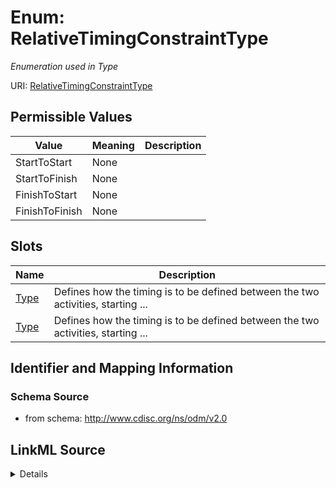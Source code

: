 # Enum: RelativeTimingConstraintType




_Enumeration used in Type_



URI: [RelativeTimingConstraintType](RelativeTimingConstraintType)

## Permissible Values

| Value | Meaning | Description |
| --- | --- | --- |
| StartToStart | None |  |
| StartToFinish | None |  |
| FinishToStart | None |  |
| FinishToFinish | None |  |




## Slots

| Name | Description |
| ---  | --- |
| [Type](Type.md) | Defines how the timing is to be defined between the two activities, starting ... |
| [Type](Type.md) | Defines how the timing is to be defined between the two activities, starting ... |






## Identifier and Mapping Information







### Schema Source


* from schema: http://www.cdisc.org/ns/odm/v2.0




## LinkML Source

<details>
```yaml
name: RelativeTimingConstraintType
description: Enumeration used in Type
from_schema: http://www.cdisc.org/ns/odm/v2.0
rank: 1000
permissible_values:
  StartToStart:
    text: StartToStart
    is_a: RelativeTimingConstraintType
  StartToFinish:
    text: StartToFinish
    is_a: RelativeTimingConstraintType
  FinishToStart:
    text: FinishToStart
    is_a: RelativeTimingConstraintType
  FinishToFinish:
    text: FinishToFinish
    is_a: RelativeTimingConstraintType

```
</details>
